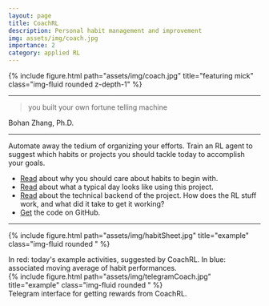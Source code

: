 ```yaml
---
layout: page
title: CoachRL
description: Personal habit management and improvement
img: assets/img/coach.jpg
importance: 2
category: applied RL
---
```




{% include figure.html path="assets/img/coach.jpg" title="featuring mick" class="img-fluid rounded z-depth-1" %}

*** 

>you built your own fortune telling machine

Bohan Zhang, Ph.D.

***

Automate away the tedium of organizing your efforts. Train an RL agent to suggest which habits or projects you should tackle today to accomplish your goals. 

- [Read](/blog/2023/distill/) about why you should care about habits to begin with.
- [Read](/blog/2023/CoachRLHighLevel/) about what a typical day looks like using this project.
- [Read](/blog/2023/CoachRLDetails/) about the technical backend of the project. How does the RL stuff work, and what did it take to get it working?
- [Get](https://github.com/kjabon/coachRL) the code on GitHub.

***

{% include figure.html path="assets/img/habitSheet.jpg" title="example" class="img-fluid rounded " %} 
<div class="caption">
In red: today's example activities, suggested by CoachRL. In blue: associated moving average of habit performances.
</div>


<div class="row">
<div class="col">
</div>
<div class="col-8">
{% include figure.html path="assets/img/telegramCoach.jpg" title="example" class="img-fluid rounded " %}
</div>
 <div class="col">
</div>
</div>
<div class="caption">
Telegram interface for getting rewards from CoachRL.
</div>






